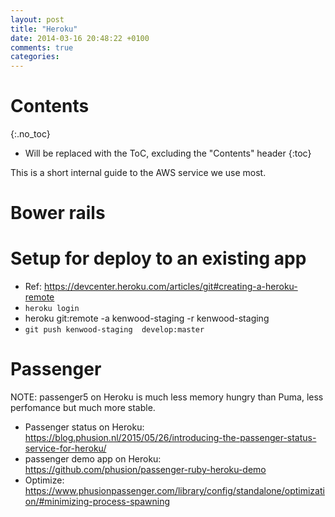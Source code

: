 ```yaml
---
layout: post
title: "Heroku"
date: 2014-03-16 20:48:22 +0100
comments: true
categories: 
---
```


# Contents
{:.no_toc}

* Will be replaced with the ToC, excluding the "Contents" header
{:toc}

This is a short internal guide to the AWS service we use most.

# Bower rails

# Setup for deploy to an existing app


* Ref: https://devcenter.heroku.com/articles/git#creating-a-heroku-remote
* `heroku login`
* heroku git:remote -a kenwood-staging -r kenwood-staging
* `git push kenwood-staging  develop:master`



# Passenger

NOTE: passenger5 on Heroku is much less memory hungry than Puma, less perfomance but much more stable.

* Passenger status on Heroku: https://blog.phusion.nl/2015/05/26/introducing-the-passenger-status-service-for-heroku/
* passenger demo app on Heroku: https://github.com/phusion/passenger-ruby-heroku-demo
* Optimize: https://www.phusionpassenger.com/library/config/standalone/optimization/#minimizing-process-spawning
